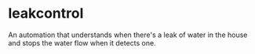 # leakcontrol
An automation that understands when there's a leak of water in the house and stops the water flow when it detects one.
